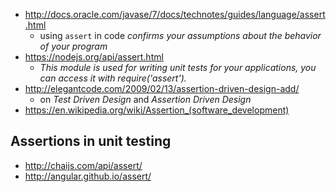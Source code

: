 * http://docs.oracle.com/javase/7/docs/technotes/guides/language/assert.html
  * using `assert` in code _confirms your assumptions about the behavior of your program_
* https://nodejs.org/api/assert.html
  * _This module is used for writing unit tests for your applications, you can access it with require('assert')._
* http://elegantcode.com/2009/02/13/assertion-driven-design-add/
  * on _Test Driven Design_ and _Assertion Driven  Design_
* https://en.wikipedia.org/wiki/Assertion_(software_development)

## Assertions in unit testing

* http://chaijs.com/api/assert/
* http://angular.github.io/assert/

